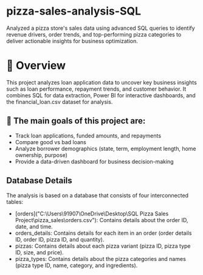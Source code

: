 # pizza-sales-analysis-SQL
Analyzed a pizza store's sales data using advanced SQL queries to identify revenue drivers, order trends, and top-performing pizza categories to deliver actionable insights for business optimization.

# 📌 Overview

This project analyzes loan application data to uncover key business insights such as loan performance, repayment trends, and customer behavior. It combines SQL for data extraction, Power BI for interactive dashboards, and the financial_loan.csv dataset for analysis.

## 🚀 The main goals of this project are:

- Track loan applications, funded amounts, and repayments
- Compare good vs bad loans
- Analyze borrower demographics (state, term, employment length, home ownership, purpose)
- Provide a data-driven dashboard for business decision-making

## Database Details
The analysis is based on a database that consists of four interconnected tables:

- [orders]("C:\Users\91907\OneDrive\Desktop\SQL Pizza Sales Project\pizza_sales\orders.csv"): Contains details about the order ID, date, and time.
- orders_details: Contains details for each item in an order (order details ID, order ID, pizza ID, and quantity).
- pizzas: Contains details about each pizza variant (pizza ID, pizza type ID, size, and price).
- pizza_types: Contains details about the pizza categories and names (pizza type ID, name, category, and ingredients).



